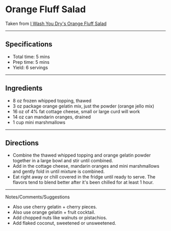 # Orange Fluff Salad

Taken from
[I Wash You Dry's Orange Fluff Salad](https://iwashyoudry.com/orange-fluff-salad-recipe/)

---
## Specifications
- Total time: 5 mins
- Prep time: 5 mins
- Yield: 6 servings


---
## Ingredients

- 8 oz frozen whipped topping, thawed
- 3 oz package orange gelatin mix, just the powder (orange jello mix)
- 16 oz of 4% fat cottage cheese, small or large curd will work
- 14 oz can mandarin oranges, drained
- 1 cup mini marshmallows

---
## Directions

- Combine the thawed whipped topping and orange gelatin powder together in a large bowl and stir until combined.
- Add in the cottage cheese, mandarin oranges and mini marshmallows and gently fold in until mixture is combined.
- Eat right away or chill covered in the fridge until ready to serve. The flavors tend to blend better after it's been chilled for at least 1 hour.


---
Notes/Comments/Suggestions

- Also use cherry gelatin + cherry pieces.
- Also use orange gelatin + fruit cocktail.
- Add chopped nuts like walnuts or pistachios.
- Add flaked coconut, sweetened or unsweetened.
